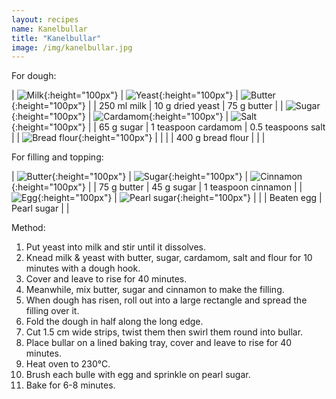 ```yaml
---
layout: recipes
name: Kanelbullar
title: "Kanelbullar"
image: /img/kanelbullar.jpg
---
```


For dough:

| ![Milk](/img/milk.jpg){:height="100px"} | ![Yeast](/img/sweetyeast.jpg){:height="100px"} | ![Butter](/img/butter.jpg){:height="100px"} |
| 250 ml milk | 10 g dried yeast | 75 g butter |
| ![Sugar](/img/sugar.jpg){:height="100px"} | ![Cardamom](/img/cardamom.jpg){:height="100px"} | ![Salt](/img/salt.jpg){:height="100px"} |
| 65 g sugar | 1 teaspoon cardamom | 0.5 teaspoons salt |
| ![Bread flour](/img/breadflour.jpg){:height="100px"} |  |  |
| 400 g bread flour |  |  |

For filling and topping:

| ![Butter](/img/butter.jpg){:height="100px"} | ![Sugar](/img/sugar.jpg){:height="100px"} | ![Cinnamon](/img/cinnamon.jpg){:height="100px"} |
| 75 g butter | 45 g sugar | 1 teaspoon cinnamon |
| ![Egg](/img/egg.jpg){:height="100px"} | ![Pearl sugar](/img/pearlsugar.jpg){:height="100px"} |  |
| Beaten egg | Pearl sugar |  |

Method:
1. Put yeast into milk and stir until it dissolves.
2. Knead milk & yeast with  butter, sugar, cardamom, salt and flour for 10 minutes with a dough hook.
3. Cover and leave to rise for 40 minutes.
4. Meanwhile, mix butter, sugar and cinnamon to make the filling.
5. When dough has risen, roll out into a large rectangle and spread the filling over it.
6. Fold the dough in half along the long edge.
7. Cut 1.5 cm wide strips, twist them then swirl them round into bullar.
8. Place bullar on a lined baking tray, cover and leave to rise for 40 minutes.
9. Heat oven to 230°C.
10. Brush each bulle with egg and sprinkle on pearl sugar.
11. Bake for 6-8 minutes.
